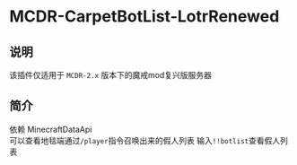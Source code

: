 # MCDR-CarpetBotList-LotrRenewed

## 说明

该插件仅适用于 `MCDR-2.x` 版本下的魔戒mod复兴版服务器

## 简介

依赖 MinecraftDataApi  
可以查看地毯端通过`/player`指令召唤出来的假人列表
输入`!!botlist`查看假人列表
